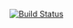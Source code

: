 [![Build Status](https://travis-ci.org/KatyaGuschina/Bowling.svg?branch=master)](https://travis-ci.org/KatyaGuschina/Bowling)